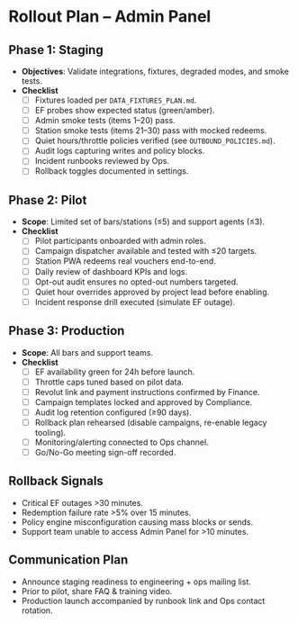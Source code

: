 # Rollout Plan – Admin Panel

## Phase 1: Staging
- **Objectives**: Validate integrations, fixtures, degraded modes, and smoke tests.
- **Checklist**
  - [ ] Fixtures loaded per `DATA_FIXTURES_PLAN.md`.
  - [ ] EF probes show expected status (green/amber).
  - [ ] Admin smoke tests (items 1–20) pass.
  - [ ] Station smoke tests (items 21–30) pass with mocked redeems.
  - [ ] Quiet hours/throttle policies verified (see `OUTBOUND_POLICIES.md`).
  - [ ] Audit logs capturing writes and policy blocks.
  - [ ] Incident runbooks reviewed by Ops.
  - [ ] Rollback toggles documented in settings.

## Phase 2: Pilot
- **Scope**: Limited set of bars/stations (≤5) and support agents (≤3).
- **Checklist**
  - [ ] Pilot participants onboarded with admin roles.
  - [ ] Campaign dispatcher available and tested with ≤20 targets.
  - [ ] Station PWA redeems real vouchers end-to-end.
  - [ ] Daily review of dashboard KPIs and logs.
  - [ ] Opt-out audit ensures no opted-out numbers targeted.
  - [ ] Quiet hour overrides approved by project lead before enabling.
  - [ ] Incident response drill executed (simulate EF outage).

## Phase 3: Production
- **Scope**: All bars and support teams.
- **Checklist**
  - [ ] EF availability green for 24h before launch.
  - [ ] Throttle caps tuned based on pilot data.
  - [ ] Revolut link and payment instructions confirmed by Finance.
  - [ ] Campaign templates locked and approved by Compliance.
  - [ ] Audit log retention configured (≥90 days).
  - [ ] Rollback plan rehearsed (disable campaigns, re-enable legacy tooling).
  - [ ] Monitoring/alerting connected to Ops channel.
  - [ ] Go/No-Go meeting sign-off recorded.

## Rollback Signals
- Critical EF outages >30 minutes.
- Redemption failure rate >5% over 15 minutes.
- Policy engine misconfiguration causing mass blocks or sends.
- Support team unable to access Admin Panel for >10 minutes.

## Communication Plan
- Announce staging readiness to engineering + ops mailing list.
- Prior to pilot, share FAQ & training video.
- Production launch accompanied by runbook link and Ops contact rotation.

